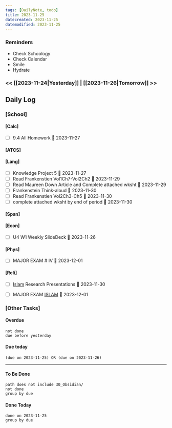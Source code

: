 ```yaml
---
tags: [DailyNote, todo]
title: 2023-11-25
datecreated: 2023-11-25
datemodified: 2023-11-25
---
```


### Reminders
- Check Schoology
- Check Calendar
- Smile
- Hydrate

### << [[2023-11-24|Yesterday]] | [[2023-11-26|Tomorrow]] >>

## Daily Log

### [School]

#### [Calc]

- [ ] 9.4 All Homework 📅 2023-11-27 

#### [ATCS]

#### [Lang]

- [ ] Knowledge Project 5 📅 2023-11-27 
- [ ] Read Frankenstien Vol1Ch7-Vol2Ch2 📅 2023-11-29
- [ ] Read Maureen Down Article and Complete attached wksht 📅 2023-11-29
- [ ] Frankenstein Think-aloud 📅 2023-11-30 
- [ ] Read Frankenstien Vol2Ch3-Ch5 📅 2023-11-30
- [ ] complete attached wksht by end of period 📅 2023-11-30 

#### [Span]

#### [Econ]

- [ ] U4 W1 Weekly SlideDeck 📅 2023-11-26

#### [Phys]

- [ ] MAJOR EXAM # IV 📅 2023-12-01 

#### [Reli]

- [ ] [Islam](80_Learning_Education/81_High_School/81.10%20Junior_Year/81.17_World_Religions/Islam/Islam.md) Research Presentations 📅 2023-11-30
- [ ] MAJOR EXAM [ISLAM](80_Learning_Education/81_High_School/81.10%20Junior_Year/81.17_World_Religions/Islam/Islam.md) 📅 2023-12-01 


### [Other Tasks]

#### Overdue
```tasks
not done
due before yesterday
```
#### Due today

```tasks
(due on 2023-11-25) OR (due on 2023-11-26) 

```
---
#### To Be Done

```tasks
path does not include 30_Obsidian/
not done
group by due
```

#### Done Today

```tasks
done on 2023-11-25
group by due
```